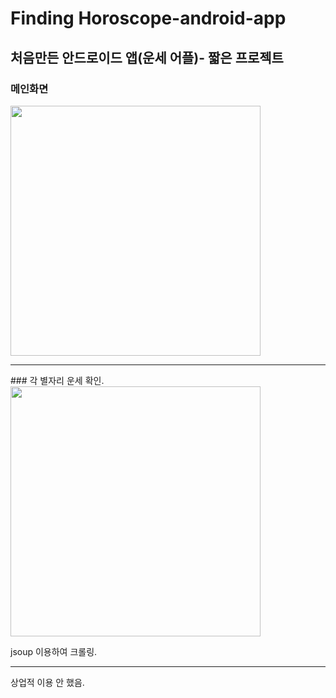 ﻿# Finding Horoscope-android-app
## 처음만든 안드로이드 앱(운세 어플)- 짧은 프로젝트

### 메인화면
<div>
<img width="400" src="https://user-images.githubusercontent.com/60742556/74652155-c514b880-51c8-11ea-81a1-c1b647568139.jpg">
</div>
<hr>
### 각 별자리 운세 확인.
<div>
<img width="400" src="https://user-images.githubusercontent.com/60742556/75129957-16fc9780-570f-11ea-9896-9396fbbbda5c.jpg">
</div>
  
jsoup 이용하여 크롤링.
<hr>	
상업적 이용 안 했음.

